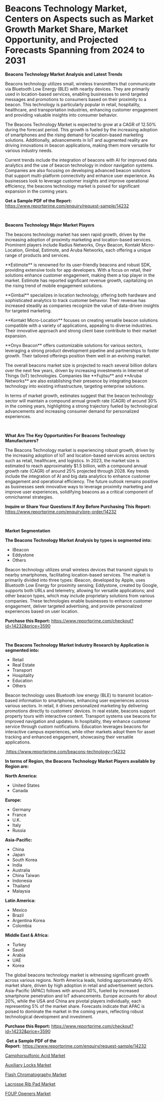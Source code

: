<p><h1>Beacons Technology Market, Centers on Aspects such as Market Growth Market Share, Market Opportunity, and Projected Forecasts Spanning from 2024 to 2031</h1></p><p><strong>Beacons Technology Market Analysis and Latest Trends</strong></p>
<p><p>Beacons technology utilizes small, wireless transmitters that communicate via Bluetooth Low Energy (BLE) with nearby devices. They are primarily used in location-based services, enabling businesses to send targeted messages and promotions to consumers based on their proximity to a beacon. This technology is particularly popular in retail, hospitality, healthcare, and transportation industries, enhancing customer engagement and providing valuable insights into consumer behavior.</p><p>The Beacons Technology Market is expected to grow at a CAGR of 12.50% during the forecast period. This growth is fueled by the increasing adoption of smartphones and the rising demand for location-based marketing solutions. Additionally, advancements in IoT and augmented reality are driving innovations in beacon applications, making them more versatile for various industry needs. </p><p>Current trends include the integration of beacons with AI for improved data analytics and the use of beacon technology in indoor navigation systems. Companies are also focusing on developing advanced beacon solutions that support multi-platform connectivity and enhance user experience. As businesses look to leverage customer insights and improve operational efficiency, the beacons technology market is poised for significant expansion in the coming years.</p></p>
<p><strong>Get a Sample PDF of the Report:&nbsp;</strong> <a href="https://www.reportprime.com/enquiry/request-sample/14232">https://www.reportprime.com/enquiry/request-sample/14232</a></p>
<p>&nbsp;</p>
<p><strong>Beacons Technology Major Market Players</strong></p>
<p><p>The beacons technology market has seen rapid growth, driven by the increasing adoption of proximity marketing and location-based services. Prominent players include Radius Networks, Onyx Beacon, Kontakt Micro-Location, Gimbal, Estimote, and Aruba Networks, each offering a unique range of products and services.</p><p>**Estimote** is renowned for its user-friendly beacons and robust SDK, providing extensive tools for app developers. With a focus on retail, their solutions enhance customer engagement, making them a top player in the market. Estimote has reported significant revenue growth, capitalizing on the rising trend of mobile engagement solutions.</p><p>**Gimbal** specializes in location technology, offering both hardware and sophisticated analytics to track customer behavior. Their revenue has increased steadily as companies recognize the value of data-driven insights for targeted marketing.</p><p>**Kontakt Micro-Location** focuses on creating versatile beacon solutions compatible with a variety of applications, appealing to diverse industries. Their innovative approach and strong client base contribute to their market expansion.</p><p>**Onyx Beacon** offers customizable solutions for various sectors, leveraging a strong product development pipeline and partnerships to foster growth. Their tailored offerings position them well in an evolving market.</p><p>The overall beacons market size is projected to reach several billion dollars over the next few years, driven by increasing investments in Internet of Things (IoT) technologies. Companies like **Fujitsu** and **Aruba Networks** are also establishing their presence by integrating beacon technology into existing infrastructure, targeting enterprise solutions.</p><p>In terms of market growth, estimates suggest that the beacon technology sector will maintain a compound annual growth rate (CAGR) of around 30% in the coming years, highlighting a strong trajectory fueled by technological advancements and increasing consumer demand for personalized experiences.</p></p>
<p>&nbsp;</p>
<p><strong>What Are The Key Opportunities For Beacons Technology Manufacturers?</strong></p>
<p><p>The Beacons Technology market is experiencing robust growth, driven by the increasing adoption of IoT and location-based services across sectors such as retail, healthcare, and logistics. In 2023, the market size is estimated to reach approximately $1.5 billion, with a compound annual growth rate (CAGR) of around 25% projected through 2028. Key trends include the integration of AI and big data analytics to enhance customer engagement and operational efficiency. The future outlook remains positive as businesses seek innovative ways to leverage proximity marketing and improve user experiences, solidifying beacons as a critical component of omnichannel strategies.</p></p>
<p><strong>Inquire or Share Your Questions If Any Before Purchasing This Report:</strong> <a href="https://www.reportprime.com/enquiry/pre-order/14232">https://www.reportprime.com/enquiry/pre-order/14232</a></p>
<p>&nbsp;</p>
<p><strong>Market Segmentation</strong></p>
<p><strong>The Beacons Technology Market Analysis by types is segmented into:</strong></p>
<p><ul><li>IBeacon</li><li>Eddystone</li><li>Others</li></ul></p>
<p><p>Beacon technology utilizes small wireless devices that transmit signals to nearby smartphones, facilitating location-based services. The market is primarily divided into three types: iBeacon, developed by Apple, uses Bluetooth Low Energy for proximity sensing; Eddystone, created by Google, supports both URLs and telemetry, allowing for versatile applications; and other beacon types, which may include proprietary solutions from various companies. These technologies enable businesses to enhance customer engagement, deliver targeted advertising, and provide personalized experiences based on user location.</p></p>
<p><strong>Purchase this Report:&nbsp;</strong><a href="https://www.reportprime.com/checkout?id=14232&price=3590">https://www.reportprime.com/checkout?id=14232&price=3590</a></p>
<p>&nbsp;</p>
<p><strong>The Beacons Technology Market Industry Research by Application is segmented into:</strong></p>
<p><ul><li>Retail</li><li>Real Estate</li><li>Transport</li><li>Hospitality</li><li>Education</li><li>Others</li></ul></p>
<p><p>Beacon technology uses Bluetooth low energy (BLE) to transmit location-based information to smartphones, enhancing user experiences across various sectors. In retail, it drives personalized marketing by delivering promotions directly to customers' devices. In real estate, beacons support property tours with interactive content. Transport systems use beacons for improved navigation and updates. In hospitality, they enhance customer service through custom notifications. Education leverages beacons for interactive campus experiences, while other markets adopt them for asset tracking and enhanced engagement, showcasing their versatile applications.</p></p>
<p><a href="https://www.reportprime.com/beacons-technology-r14232">&nbsp;https://www.reportprime.com/beacons-technology-r14232</a></p>
<p><strong>In terms of Region, the Beacons Technology Market Players available by Region are:</strong></p>
<p>
    <p> <strong> North America: </strong>
        <ul>
            <li>United States</li>
            <li>Canada</li>
        </ul>
        </p> 
    <p> <strong> Europe: </strong>
        <ul>
            <li>Germany</li>
            <li>France</li>
            <li>U.K.</li>
            <li>Italy</li>
            <li>Russia</li>
        </ul>
        </p> 
    <p> <strong> Asia-Pacific: </strong>
        <ul>
            <li>China</li>
            <li>Japan</li>
            <li>South Korea</li>
            <li>India</li>
            <li>Australia</li>
            <li>China Taiwan</li>
            <li>Indonesia</li>
            <li>Thailand</li>
            <li>Malaysia</li>
        </ul>
        </p> 
    <p> <strong> Latin America: </strong>
        <ul>
            <li>Mexico</li>
            <li>Brazil</li>
            <li>Argentina Korea</li>
            <li>Colombia</li>
        </ul>
        </p> 
    <p> <strong> Middle East & Africa: </strong>
        <ul>
            <li>Turkey</li>
            <li>Saudi</li>
            <li>Arabia</li>
            <li>UAE</li>
            <li>Korea</li>
        </ul>
    </p>
    </p>
<p><p>The global beacons technology market is witnessing significant growth across various regions. North America leads, holding approximately 40% market share, driven by high adoption in retail and advertisement sectors. Asia-Pacific (APAC) follows with around 30%, fueled by increased smartphone penetration and IoT advancements. Europe accounts for about 20%, while the USA and China are pivotal players individually, each representing 5% of the market share. Forecasts indicate that APAC is poised to dominate the market in the coming years, reflecting robust technological development and investment.</p></p>
<p><strong>Purchase this Report: </strong><a href="https://www.reportprime.com/checkout?id=14232&price=3590">https://www.reportprime.com/checkout?id=14232&price=3590</a></p>
<p>&nbsp;<strong>Get a Sample PDF of the Report:&nbsp;&nbsp;</strong><a href="https://www.reportprime.com/enquiry/request-sample/14232">https://www.reportprime.com/enquiry/request-sample/14232</a></p>
<p><strong></strong></p>
<p><p><a href="https://www.linkedin.com/pulse/what-growth-drivers-camphorsulfonic-acid-market-comprehensive-yyk6e?trackingId=05gGJ%2BR4RbSglX6NRXEiHQ%3D%3D">Camphorsulfonic Acid Market</a></p><p><a href="https://issuu.com/reportprime-2/docs/auxiliary-locks-market-size-2030.pp_e200d8dad1ef23">Auxiliary Locks Market</a></p><p><a href="https://www.linkedin.com/pulse/flash-chromatography-market-forecasts-trends-impact-analysis-onm7e?trackingId=5%2Fvs8bbGTHuIiLcplI2YJQ%3D%3D">Flash Chromatography Market</a></p><p><a href="https://medium.com/@eloisadavis1985/the-global-lacrosse-rib-pad-market-is-at-the-forefront-of-innovation-driving-rapid-industry-21a970c54270?postPublishedType=initial">Lacrosse Rib Pad Market</a></p><p><a href="https://medium.com/@eloisadavis1985/the-foup-openers-market-is-experiencing-higher-than-anticipated-demand-compared-to-pre-pandemic-337a4a68cb31">FOUP Openers Market</a></p></p>